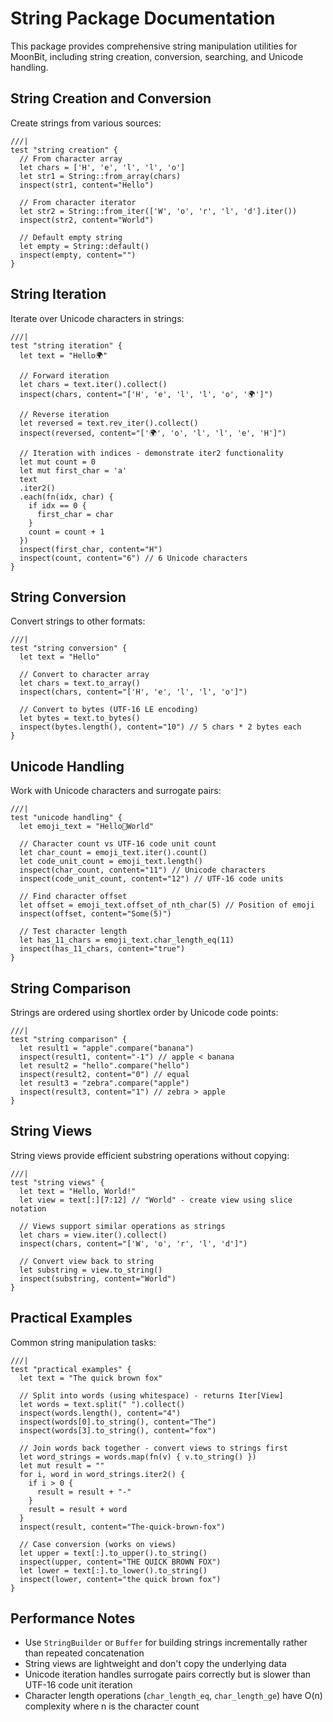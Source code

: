 # String Package Documentation

This package provides comprehensive string manipulation utilities for MoonBit, including string creation, conversion, searching, and Unicode handling.

## String Creation and Conversion

Create strings from various sources:

```moonbit
///|
test "string creation" {
  // From character array
  let chars = ['H', 'e', 'l', 'l', 'o']
  let str1 = String::from_array(chars)
  inspect(str1, content="Hello")

  // From character iterator
  let str2 = String::from_iter(['W', 'o', 'r', 'l', 'd'].iter())
  inspect(str2, content="World")

  // Default empty string
  let empty = String::default()
  inspect(empty, content="")
}
```

## String Iteration

Iterate over Unicode characters in strings:

```moonbit
///|
test "string iteration" {
  let text = "Hello🌍"

  // Forward iteration
  let chars = text.iter().collect()
  inspect(chars, content="['H', 'e', 'l', 'l', 'o', '🌍']")

  // Reverse iteration
  let reversed = text.rev_iter().collect()
  inspect(reversed, content="['🌍', 'o', 'l', 'l', 'e', 'H']")

  // Iteration with indices - demonstrate iter2 functionality
  let mut count = 0
  let mut first_char = 'a'
  text
  .iter2()
  .each(fn(idx, char) {
    if idx == 0 {
      first_char = char
    }
    count = count + 1
  })
  inspect(first_char, content="H")
  inspect(count, content="6") // 6 Unicode characters
}
```

## String Conversion

Convert strings to other formats:

```moonbit
///|
test "string conversion" {
  let text = "Hello"

  // Convert to character array
  let chars = text.to_array()
  inspect(chars, content="['H', 'e', 'l', 'l', 'o']")

  // Convert to bytes (UTF-16 LE encoding)
  let bytes = text.to_bytes()
  inspect(bytes.length(), content="10") // 5 chars * 2 bytes each
}
```

## Unicode Handling

Work with Unicode characters and surrogate pairs:

```moonbit
///|
test "unicode handling" {
  let emoji_text = "Hello🤣World"

  // Character count vs UTF-16 code unit count
  let char_count = emoji_text.iter().count()
  let code_unit_count = emoji_text.length()
  inspect(char_count, content="11") // Unicode characters
  inspect(code_unit_count, content="12") // UTF-16 code units

  // Find character offset
  let offset = emoji_text.offset_of_nth_char(5) // Position of emoji
  inspect(offset, content="Some(5)")

  // Test character length
  let has_11_chars = emoji_text.char_length_eq(11)
  inspect(has_11_chars, content="true")
}
```

## String Comparison

Strings are ordered using shortlex order by Unicode code points:

```moonbit
///|
test "string comparison" {
  let result1 = "apple".compare("banana")
  inspect(result1, content="-1") // apple < banana
  let result2 = "hello".compare("hello")
  inspect(result2, content="0") // equal
  let result3 = "zebra".compare("apple")
  inspect(result3, content="1") // zebra > apple
}
```

## String Views

String views provide efficient substring operations without copying:

```moonbit
///|
test "string views" {
  let text = "Hello, World!"
  let view = text[:][7:12] // "World" - create view using slice notation

  // Views support similar operations as strings
  let chars = view.iter().collect()
  inspect(chars, content="['W', 'o', 'r', 'l', 'd']")

  // Convert view back to string
  let substring = view.to_string()
  inspect(substring, content="World")
}
```

## Practical Examples

Common string manipulation tasks:

```moonbit
///|
test "practical examples" {
  let text = "The quick brown fox"

  // Split into words (using whitespace) - returns Iter[View]
  let words = text.split(" ").collect()
  inspect(words.length(), content="4")
  inspect(words[0].to_string(), content="The")
  inspect(words[3].to_string(), content="fox")

  // Join words back together - convert views to strings first
  let word_strings = words.map(fn(v) { v.to_string() })
  let mut result = ""
  for i, word in word_strings.iter2() {
    if i > 0 {
      result = result + "-"
    }
    result = result + word
  }
  inspect(result, content="The-quick-brown-fox")

  // Case conversion (works on views)
  let upper = text[:].to_upper().to_string()
  inspect(upper, content="THE QUICK BROWN FOX")
  let lower = text[:].to_lower().to_string()
  inspect(lower, content="the quick brown fox")
}
```

## Performance Notes

- Use `StringBuilder` or `Buffer` for building strings incrementally rather than repeated concatenation
- String views are lightweight and don't copy the underlying data
- Unicode iteration handles surrogate pairs correctly but is slower than UTF-16 code unit iteration
- Character length operations (`char_length_eq`, `char_length_ge`) have O(n) complexity where n is the character count



